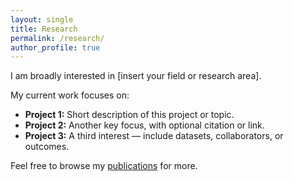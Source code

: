 ```yaml
---
layout: single
title: Research
permalink: /research/
author_profile: true
---
```

I am broadly interested in [insert your field or research area].

My current work focuses on:

- **Project 1:** Short description of this project or topic.
- **Project 2:** Another key focus, with optional citation or link.
- **Project 3:** A third interest — include datasets, collaborators, or outcomes.

Feel free to browse my [publications](/publications/) for more.